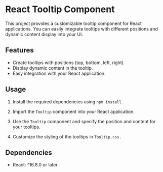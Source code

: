 # React Tooltip Component

This project provides a customizable tooltip component for React applications. You can easily integrate tooltips with different positions and dynamic content display into your UI.

## Features
- Create tooltips with positions (top, bottom, left, right).
- Display dynamic content in the tooltip.
- Easy integration with your React application.

## Usage
1. Install the required dependencies using `npm install`.

2. Import the `Tooltip` component into your React application.

3. Use the `Tooltip` component and specify the position and content for your tooltips.

4. Customize the styling of the tooltips in `Tooltip.css.`

## Dependencies

- React: ^16.8.0 or later
